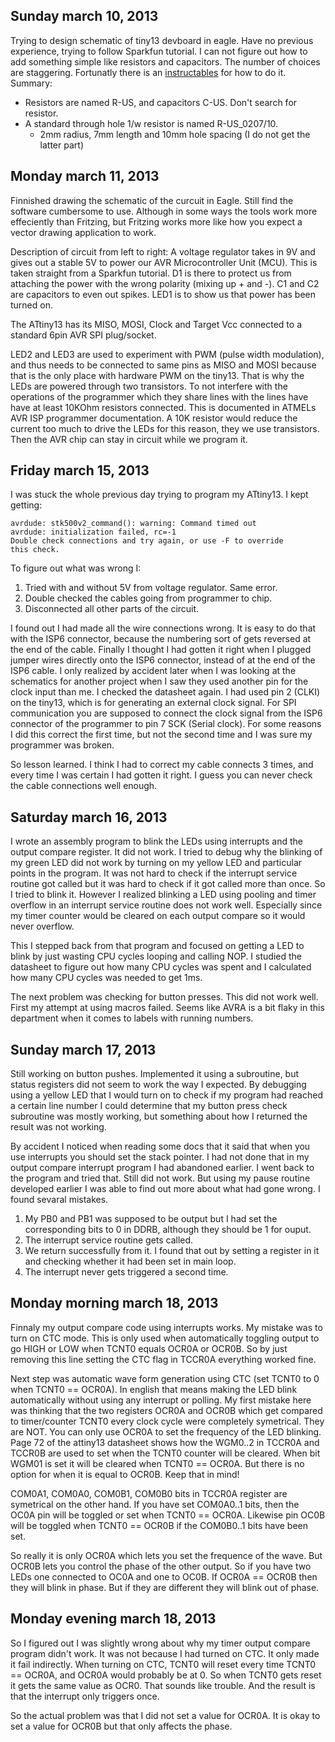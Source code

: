 Sunday march 10, 2013
---------------------
Trying to design schematic of tiny13 devboard in eagle. Have no previous experience, trying to follow Sparkfun tutorial. I can not figure out how to add something simple like resistors and capacitors. The number of choices are staggering. Fortunatly there is an [instructables][resitorhowto] for how to do it. Summary:

* Resistors are named R-US, and capacitors C-US. Don't search for resistor.
* A standard through hole 1/w resistor is named R-US_0207/10.
	* 2mm radius, 7mm length and 10mm  hole spacing (I do not get the latter part)

Monday march 11, 2013
---------------------
Finnished drawing the schematic of the curcuit in Eagle. Still find the software cumbersome to use. Although in some ways the tools work more effeciently than Fritzing, but Fritzing works more like how you expect a vector drawing application to work.

Description of circuit from left to right: A voltage regulator takes in 9V and gives out a stable 5V to power our AVR Microcontroller Unit (MCU). This is taken straight from a Sparkfun tutorial. D1 is there to protect us from attaching the power with the wrong polarity (mixing up + and -). C1 and C2 are capacitors to even out spikes. LED1 is to show us that power has been turned on.

The ATtiny13 has its MISO, MOSI, Clock and Target Vcc connected to a standard 6pin AVR SPI plug/socket. 

LED2 and LED3 are used to experiment with PWM (pulse width modulation), and thus needs to be connected to same pins as MISO and MOSI because that is the only place with hardware PWM on the tiny13. That is why the LEDs are powered through two transistors. To not interfere with the operations of the programmer which they share lines with the lines have have at least 10KOhm resistors connected. This is documented in ATMELs AVR ISP programmer documentation. A 10K resistor would reduce the current too much to drive the LEDs for this reason, they we use transistors. Then the AVR chip can stay in circuit while we program it.

Friday march 15, 2013
---------------------
I was stuck the whole previous day trying to program my ATtiny13. I kept getting:

	avrdude: stk500v2_command(): warning: Command timed out
	avrdude: initialization failed, rc=-1
	Double check connections and try again, or use -F to override
	this check.

To figure out what was wrong I:

1. Tried with and without 5V from voltage regulator. Same error.
2. Double checked the cables going from programmer to chip.
3. Disconnected all other parts of the circuit.

I found out I had made all the wire connections wrong. It is easy to do that with the ISP6 connector, because the numbering sort of gets reversed at the end of the cable. Finally I thought I had gotten it right when I plugged jumper wires directly onto the ISP6 connector, instead of at the end of the ISP6 cable. I only realized by accident later when I was looking at the schematics for another project when I saw they used another pin for the clock input than me. I checked the datasheet again. I had used pin 2 (CLKI) on the tiny13, which is for generating an external clock signal. For SPI communication you are supposed to connect the clock signal from the ISP6 connector of the programmer to pin 7 SCK (Serial clock). For some reasons I did this correct the first time, but not the second time and I was sure my programmer was broken.

So lesson learned. I think I had to correct my cable connects 3 times, and every time I was certain I had gotten it right. I guess you can never check the cable connections well enough.

Saturday march 16, 2013
-----------------------
I wrote an assembly program to blink the LEDs using interrupts and the output  compare register. It did not work. I tried to debug why the blinking of my green LED did not work by turning on my yellow LED and particular points in the program. It was not hard to check if the interrupt service routine got called but it was hard to check if it got called more than once. So I tried to blink it. However I realized blinking a LED using pooling and timer overflow in an interrupt service routine does not work well. Especially since my timer counter would be cleared on each output compare so it would never overflow.

This I stepped back from that program and focused on getting a LED to blink by just wasting CPU cycles looping and calling NOP. I studied the datasheet to figure out how many CPU cycles was spent and I calculated how many CPU cycles was needed to get 1ms.

The next problem was checking for button presses. This did not work well. First my attempt at using macros failed. Seems like AVRA is a bit flaky in this department when it comes to labels with running numbers.

Sunday march 17, 2013
---------------------
Still working on button pushes. Implemented it using a subroutine, but status registers did not seem to work the way I expected. By debugging using a yellow LED that I would turn on to check if my program had reached a certain line number I could determine that my button press check subroutine was mostly working, but something about how I returned the result was not working.

By accident I noticed when reading some docs that it said that when you use interrupts you should set the stack pointer. I had not done that in my output compare interrupt program I had abandoned earlier. I went back to the program and tried that. Still did not work. But using my pause routine developed earlier I was able to find out more about what had gone wrong. I found sevaral mistakes.

1. My PB0 and PB1 was supposed to be output but I had set the corresponding bits to 0 in DDRB, although they should be 1 for ouput.
2. The interrupt service routine gets called.
3. We return successfully from it. I found that out by setting a register in it and checking whether it had been set in main loop.
4. The interrupt never gets triggered a second time. 

Monday morning march 18, 2013
-----------------------------
Finnaly my output compare code using interrupts works. My mistake was to turn on CTC mode. This is only used when automatically toggling output to go HIGH or LOW when TCNT0 equals OCR0A or OCR0B. So by just removing this line setting the CTC flag in TCCR0A everything worked fine.

Next step was automatic wave form generation using CTC (set TCNT0 to 0 when TCNT0 == OCR0A). In english that means making the LED blink automatically without using any interrupt or polling. My first mistake here was thinking that the two registers OCR0A and OCR0B which get compared to timer/counter TCNT0 every clock cycle were completely symetrical. They are NOT. You can only use OCR0A to set the frequency of the LED blinking. Page 72 of the attiny13 datasheet shows how the WGM0..2 in TCCR0A and TCCR0B are used to set when the TCNT0 counter will be cleared. When bit WGM01 is set it will be cleared when TCNT0 == OCR0A. But there is no option for when it is equal to OCR0B. Keep that in mind!

COM0A1, COM0A0, COM0B1, COM0B0 bits in TCCR0A register are symetrical on the other hand. If you have set COM0A0..1 bits, then the OC0A pin will be toggled or set when TCNT0 == OCR0A. Likewise pin OC0B will be toggled when TCNT0 == OCR0B if the COM0B0..1 bits have been set.

So really it is only OCR0A which lets you set the frequence of the wave. But OCR0B lets you control the phase of the other output. So if you have two LEDs one connected to OC0A and one to OC0B. If OCR0A == OCR0B then they will blink in phase. But if they are different they will blink out of phase.

Monday evening march 18, 2013
-----------------------------
So I figured out I was slightly wrong about why my timer output compare program didn't work. It was not because I had turned on CTC. It only made it fail indirectly. When turning on CTC, TCNT0 will reset every time TCNT0 == OCR0A, and OCR0A would probably be at 0. So when TCNT0 gets reset it gets the same value as OCR0. That sounds like trouble. And the result is that the interrupt only triggers once.

So the actual problem was that I did not set a value for OCR0A. It is okay to set a value for OCR0B but that only affects the phase.

[resitorhowto]: http://www.instructables.com/id/Draw-Electronic-Schematics-with-CadSoft-EAGLE/step5/Add-resistors/
